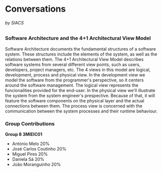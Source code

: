 # Conversations 
###### by SIACS

### Software Architecture and the 4+1 Architectural View Model
Software Architecture documents the fundamental structures of a software system. These structures include the elements of the system, as well as the relations between them.
The 4+1 Architectural View Model describes software systems from several different view points, such as users, developers, project managers, etc. The 4 views in this model are logical, development, process and physical view.
In the development view we model the software from the programmer's perspective, so it centers around the software management.
The logical view represents the funcionalities provided for the end-user.
In the physical view we'll illustrate the system from the system engineer's prespective. Because of that, it will feature the software components on the physical layer and the actual connections between them.
The process view is concerned with the communication between the system processes and their runtime behaviour.

### Group Contributions
**Group 8 3MIEIC01**
- António Melo 20%
- José Carlos Coutinho 20%
- Miguel Pires 20%
- Daniela Sá 20%
- João Moranguinho 20%
